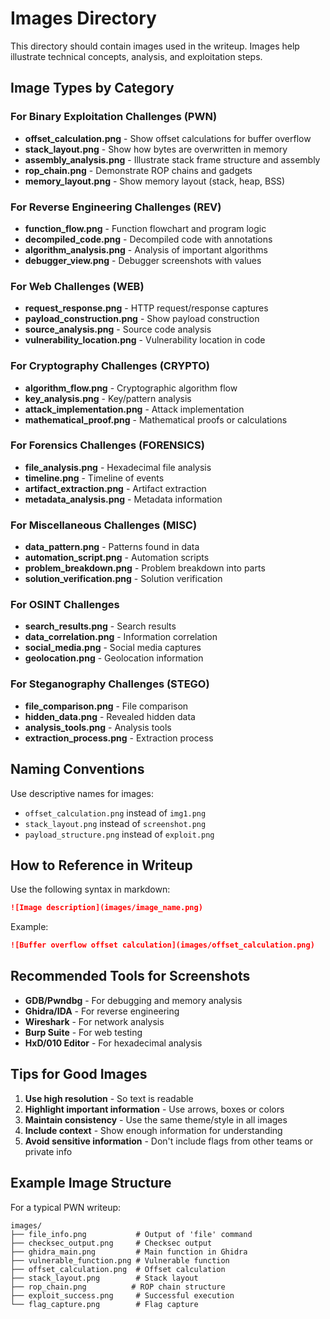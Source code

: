 # Images Directory

This directory should contain images used in the writeup. Images help illustrate technical concepts, analysis, and exploitation steps.

## Image Types by Category

### For Binary Exploitation Challenges (PWN)
- **offset_calculation.png** - Show offset calculations for buffer overflow
- **stack_layout.png** - Show how bytes are overwritten in memory
- **assembly_analysis.png** - Illustrate stack frame structure and assembly
- **rop_chain.png** - Demonstrate ROP chains and gadgets
- **memory_layout.png** - Show memory layout (stack, heap, BSS)

### For Reverse Engineering Challenges (REV)
- **function_flow.png** - Function flowchart and program logic
- **decompiled_code.png** - Decompiled code with annotations
- **algorithm_analysis.png** - Analysis of important algorithms
- **debugger_view.png** - Debugger screenshots with values

### For Web Challenges (WEB)
- **request_response.png** - HTTP request/response captures
- **payload_construction.png** - Show payload construction
- **source_analysis.png** - Source code analysis
- **vulnerability_location.png** - Vulnerability location in code

### For Cryptography Challenges (CRYPTO)
- **algorithm_flow.png** - Cryptographic algorithm flow
- **key_analysis.png** - Key/pattern analysis
- **attack_implementation.png** - Attack implementation
- **mathematical_proof.png** - Mathematical proofs or calculations

### For Forensics Challenges (FORENSICS)
- **file_analysis.png** - Hexadecimal file analysis
- **timeline.png** - Timeline of events
- **artifact_extraction.png** - Artifact extraction
- **metadata_analysis.png** - Metadata information

### For Miscellaneous Challenges (MISC)
- **data_pattern.png** - Patterns found in data
- **automation_script.png** - Automation scripts
- **problem_breakdown.png** - Problem breakdown into parts
- **solution_verification.png** - Solution verification

### For OSINT Challenges
- **search_results.png** - Search results
- **data_correlation.png** - Information correlation
- **social_media.png** - Social media captures
- **geolocation.png** - Geolocation information

### For Steganography Challenges (STEGO)
- **file_comparison.png** - File comparison
- **hidden_data.png** - Revealed hidden data
- **analysis_tools.png** - Analysis tools
- **extraction_process.png** - Extraction process

## Naming Conventions

Use descriptive names for images:
- `offset_calculation.png` instead of `img1.png`
- `stack_layout.png` instead of `screenshot.png`
- `payload_structure.png` instead of `exploit.png`

## How to Reference in Writeup

Use the following syntax in markdown:

```markdown
![Image description](images/image_name.png)
```

Example:
```markdown
![Buffer overflow offset calculation](images/offset_calculation.png)
```

## Recommended Tools for Screenshots

- **GDB/Pwndbg** - For debugging and memory analysis
- **Ghidra/IDA** - For reverse engineering
- **Wireshark** - For network analysis
- **Burp Suite** - For web testing
- **HxD/010 Editor** - For hexadecimal analysis

## Tips for Good Images

1. **Use high resolution** - So text is readable
2. **Highlight important information** - Use arrows, boxes or colors
3. **Maintain consistency** - Use the same theme/style in all images
4. **Include context** - Show enough information for understanding
5. **Avoid sensitive information** - Don't include flags from other teams or private info

## Example Image Structure

For a typical PWN writeup:
```
images/
├── file_info.png           # Output of 'file' command
├── checksec_output.png     # Checksec output
├── ghidra_main.png         # Main function in Ghidra
├── vulnerable_function.png # Vulnerable function
├── offset_calculation.png  # Offset calculation
├── stack_layout.png        # Stack layout
├── rop_chain.png          # ROP chain structure
├── exploit_success.png     # Successful execution
└── flag_capture.png        # Flag capture
```